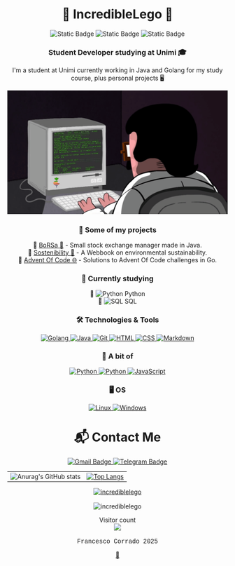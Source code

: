 <h1 align="center">🚀 IncredibleLego 🚀</h1>

<p align="center">
  <img alt="Static Badge" src="https://komarev.com/ghpvc/?username=IncredibleLego&color=blue">
  <img alt="Static Badge" src="https://img.shields.io/github/followers/IncredibleLego">
  <img alt="Static Badge" src="https://img.shields.io/github/stars/IncredibleLego">
</p>

<h3 align="center">Student Developer studying at Unimi 🎓</h3>

<p align="center">I'm a student at Unimi currently working in Java and Golang for my study course, plus personal projects 🖥️

![GifProgrammazione](/assets/images/programming.gif)

<h3 align="center">🚀 Some of my projects</h3>
<p align="center">
  📌 <a href="https://github.com/IncredibleLego/BoRSa">BoRSa 👜</a> - Small stock exchange manager made in Java. <br>
  📌 <a href="https://incrediblelego.github.io/SostenibilityHost/">Sostenibility 🍃</a> - A Webbook on environmental sustainability. <br>
  📌 <a href="https://github.com/IncredibleLego/AdventOfCode">Advent Of Code 🌐</a> - Solutions to Advent Of Code challenges in Go. <br>
</p>

<h3 align="center">📖 Currently studying</h3>
<p align="center">
  🔹 <img src="https://skillicons.dev/icons?i=python" alt="Python" width="20" height="20"/> Python <br>
  🔹 <img src="https://skillicons.dev/icons?i=sqlite" alt="SQL" width="20" height="20"/> SQL <br>
</p>

<h3 align="center">🛠️ Technologies & Tools</h3>
<p align="center">
  <a href="https://golang.org" target="_blank">
    <img src="https://skillicons.dev/icons?i=go" alt="Golang" width="50" height="50"/>
  </a>
  <a href="https://www.java.com" target="_blank">
    <img src="https://skillicons.dev/icons?i=java" alt="Java" width="50" height="50"/>
  </a>
  <a href="https://git-scm.com/" target="_blank">
    <img src="https://skillicons.dev/icons?i=git" alt="Git" width="50" height="50"/>
  </a>
  <a href="https://www.w3.org/html/" target="_blank">
    <img src="https://skillicons.dev/icons?i=html" alt="HTML" width="50" height="50"/>
  </a>
  <a href="https://www.w3schools.com/css/" target="_blank">
    <img src="https://skillicons.dev/icons?i=css" alt="CSS" width="50" height="50"/>
  </a>
  <a href="https://www.markdownguide.org/" target="_blank">
    <img src="https://skillicons.dev/icons?i=markdown" alt="Markdown" width="50" height="50"/>
  </a>
</p>

<h3 align="center">🔨 A bit of</h3>
<p align="center">
  <a href="https://www.python.org" target="_blank">
    <img src="https://skillicons.dev/icons?i=python" alt="Python" width="50" height="50"/>
  </a>
  <a href="https://www.python.org" target="_blank">
    <img src="https://skillicons.dev/icons?i=c" alt="Python" width="50" height="50"/>
  </a>
  <a href="https://www.javascript.com/" target="_blank">
    <img src="https://skillicons.dev/icons?i=javascript" alt="JavaScript" width="50" height="50"/>
  </a>
</p>

<h3 align="center">🖥️ OS</h3>
<p align="center">
  <a href="https://www.linux.org/" target="_blank">
    <img src="https://skillicons.dev/icons?i=linux" alt="Linux" width="50" height="50"/>
  </a>
  <a href="https://www.microsoft.com/en-us/windows/" target="_blank">
    <img src="https://skillicons.dev/icons?i=windows" alt="Windows" width="50" height="50"/>
  </a>
</p>

<h1 align="center">📬 Contact Me</h1>
<p align="center">
  <a href="mailto:ec.francesco@gmail.com">
    <img src="https://img.shields.io/badge/Email-D14836?style=for-the-badge&logo=gmail&logoColor=white" alt="Gmail Badge"/>
  </a>
  <a href="https://t.me/IncredibileLego">
    <img src="https://img.shields.io/badge/Telegram-2CA5E0?style=for-the-badge&logo=telegram&logoColor=white" alt="Telegram Badge"/>
  </a>
</p>

<table align="center" style="border-collapse: collapse; width: 100%;">
  <tr>
    <td>
      <img src="https://github-readme-stats.vercel.app/api?username=Incrediblelego&show_icons=true&show=reviews,discussions_started,discussions_answered,prs_merged,prs_merged_percentage&rank_icon=github&theme=gruvbox&border_radius=15" alt="Anurag's GitHub stats"/>
    </td>
    <td>
      <a href="https://github.com/anuraghazra/github-readme-stats">
        <img src="https://github-readme-stats.vercel.app/api/top-langs/?username=IncredibleLego&layout=pie&theme=gruvbox" alt="Top Langs"/>
      </a>
    </td>
  </tr>
</table>

<p align="center"> <a href="https://github.com/ryo-ma/github-profile-trophy"><img src="https://github-profile-trophy.vercel.app/?username=incrediblelego" alt="incrediblelego" /></a> </p>

<p align="center"><img align="center" src="https://github-readme-streak-stats.herokuapp.com/?user=incrediblelego&&theme=gruvbox&border_radius=15" alt="incrediblelego" /></p>

<p align="center"> 
  Visitor count<br>
  <img src="https://profile-counter.glitch.me/incrediblelego/count.svg" />
</p>

<p align="center" style="font-family: Courier New, monospace"> Francesco Corrado 2025 </p>

<!--Congratulations for finding this easter egg, hope you have a great day-->
<p align="center">
  <a href="https://www.youtube.com/watch?v=dQw4w9WgXcQ">👀</a>
</p>